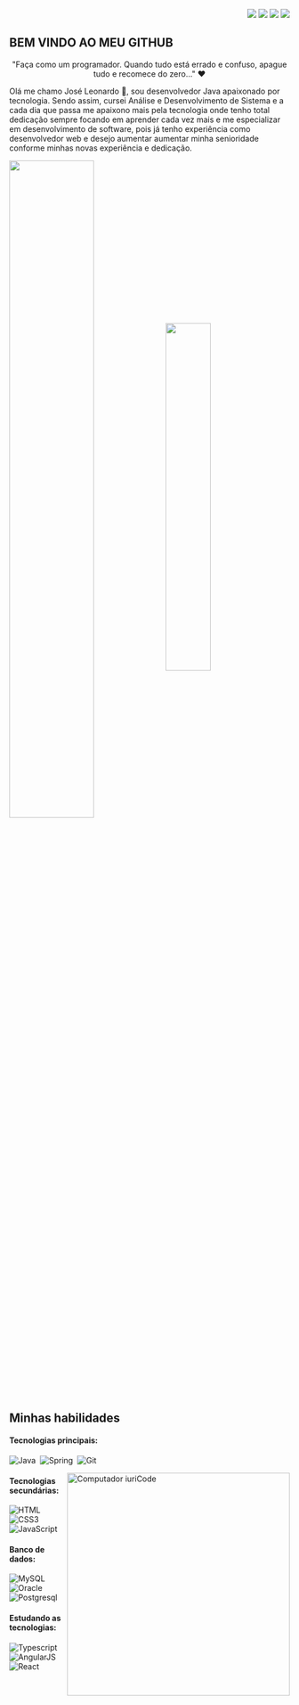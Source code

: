 <div>
    <p align="right">
        <a href="https://www.linkedin.com/in/jose-leonardo-cordeiro-bahia" target="_blank"><img src="https://img.shields.io/badge/-LinkedIn-%230077B5?style=for-the-badge&logo=linkedin&logoColor=white" target="_blank"></a> 
        <a href = "mailto:leonardo_cordeirobahia@hotmail.com"> <img src="https://img.shields.io/badge/-Gmail-%23333?style=for-the-badge&logo=gmail&logoColor=white" target="_blank"></a>
        <a href="https://www.instagram.com/jleonard0_" target="_blank"><img src="https://img.shields.io/badge/-Instagram-%23E4405F?style=for-the-badge&logo=instagram&logoColor=white"></a>
        <a href = "https://www.twitch.tv/devjleonardo"> <img src="https://img.shields.io/badge/Twitch-9146FF?style=for-the-badge&logo=twitch&logoColor=white" target="_blank"></a>
    </p>
</div>

## BEM VINDO AO MEU GITHUB 

<p align="center">"Faça como um programador. Quando tudo está errado e confuso, apague tudo e recomece do zero..." ❤️ </p>
<p>
    Olá me chamo José Leonardo 👋, sou desenvolvedor Java apaixonado por tecnologia. Sendo assim, cursei Análise e Desenvolvimento de Sistema e a cada dia que passa me apaixono mais pela tecnologia onde tenho total dedicação sempre focando em aprender cada vez mais e 
    me especializar em desenvolvimento de software, pois já tenho experiência como desenvolvedor web e desejo aumentar aumentar minha senioridade conforme minhas novas experiência e dedicação.
</p>

<div style="margin-bottom:100px">
    <img width=55% align="center"  src="https://github-readme-streak-stats.herokuapp.com?user=devjleonardo&theme=radical&mode=weekly" />
    <img width=40% align="center" src="https://github-readme-stats-git-main-rafaelalexandrino.vercel.app/api/top-langs/?username=devjleonardo&show_icons=true&theme=radical&layout=compact" />
</div>

## Minhas habilidades

#### Tecnologias principais:

![Java](https://img.shields.io/badge/Java-ED8B00?style=for-the-badge&logo=openjdk&logoColor=white)&nbsp;
![Spring](https://img.shields.io/badge/Spring-6DB33F?style=for-the-badge&logo=spring&logoColor=white)&nbsp;
![Git](https://img.shields.io/badge/GIT-E44C30?style=for-the-badge&logo=git&logoColor=white)&nbsp;

<img src="https://raw.githubusercontent.com/MicaelliMedeiros/micaellimedeiros/master/image/computer-illustration.png" min-width="400px" max-width="400px" width="400px" align="right" alt="Computador iuriCode">

#### Tecnologias secundárias:

![HTML](https://img.shields.io/badge/HTML5-E34F26?style=for-the-badge&logo=html5&logoColor=white)&nbsp;
![CSS3](https://img.shields.io/badge/CSS3-1572B6?style=for-the-badge&logo=css3&logoColor=white)&nbsp;
![JavaScript](https://img.shields.io/badge/JavaScript-F7DF1E?style=for-the-badge&logo=javascript&logoColor=black)&nbsp;

#### Banco de dados:

![MySQL](https://img.shields.io/badge/MySQL-005C84?style=for-the-badge&logo=mysql&logoColor=white)&nbsp;
![Oracle](https://img.shields.io/badge/Oracle-F80000?style=for-the-badge&logo=Oracle&logoColor=white)&nbsp;
![Postgresql](https://img.shields.io/badge/PostgreSQL-316192?style=for-the-badge&logo=postgresql&logoColor=white)&nbsp;

#### Estudando as tecnologias:

![Typescript](https://img.shields.io/badge/TypeScript-007ACC?style=for-the-badge&logo=typescript&logoColor=white)&nbsp;
![AngularJS](https://img.shields.io/badge/AngularJS-E23237?style=for-the-badge&logo=angularjs&logoColor=white)&nbsp;
![React](https://img.shields.io/badge/React-20232A?style=for-the-badge&logo=react&logoColor=61DAFB)&nbsp;
